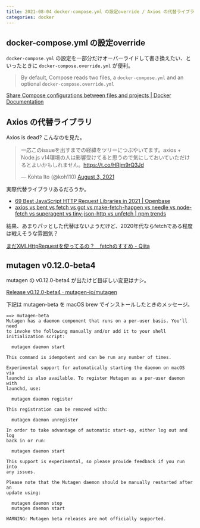 ```yaml
---
title: 2021-08-04 docker-compose.yml の設定override / Axios の代替ライブラリ / mutagen v0.12.0-beta4
categories: docker
---
```


## docker-compose.yml の設定override

`docker-compose.yml` の設定を一部分だけオーバーライドして書き換えたい、といったときに `docker-compose.override.yml` が便利。

> By default, Compose reads two files, a `docker-compose.yml` and an optional `docker-compose.override.yml`

[Share Compose configurations between files and projects \| Docker Documentation](https://docs.docker.com/compose/extends/)

## Axios の代替ライブラリ

Axios is dead? こんなのを見た。

<blockquote class="twitter-tweet"><p lang="ja" dir="ltr">一応このissueを出すまでの経緯をツリーにつぶやいてます。axios + Node.js v14環境の人は影響受けてると思うので気にしておいていただけるとよいかもしれません。<a href="https://t.co/HRjm9rQ3Jd">https://t.co/HRjm9rQ3Jd</a></p>&mdash; Kohta Ito (@koh110) <a href="https://twitter.com/koh110/status/1422510804994117632?ref_src=twsrc%5Etfw">August 3, 2021</a></blockquote> <script async src="https://platform.twitter.com/widgets.js" charset="utf-8"></script>

実際代替ライブラリあるだろうか。

- [69 Best JavaScript HTTP Request Libraries in 2021 \| Openbase](https://openbase.com/categories/js/best-javascript-http-request-libraries)
- [axios vs bent vs fetch vs got vs make-fetch-happen vs needle vs node-fetch vs superagent vs tiny-json-http vs unfetch \| npm trends](https://www.npmtrends.com/node-fetch-vs-bent-vs-got-vs-make-fetch-happen-vs-axios-vs-superagent-vs-fetch-vs-unfetch-vs-tiny-json-http-vs-needle)


結果、あまりパッとした代替はないようだけど、2020年代ならfetchである程度は戦えそうな雰囲気？

[まだXMLHttpRequestを使ってるの？　fetchのすすめ - Qiita](https://qiita.com/uhyo/items/91649e260165b35fecd7)

## mutagen v0.12.0-beta4

mutagen の v0.12.0-beta4 が出たけど目ぼしい変更はナシ。

[Release v0.12.0-beta4 · mutagen-io/mutagen](https://github.com/mutagen-io/mutagen/releases/tag/v0.12.0-beta4)

下記は mutagen-beta を macOS brew でインストールしたときのメッセージ。

```
==> mutagen-beta
Mutagen has a daemon component that runs on a per-user basis. You'll need
to invoke the following manually and/or add it to your shell
initialization script:

  mutagen daemon start

This command is idempotent and can be run any number of times.

Experimental support for automatically starting the daemon on macOS via
launchd is also available. To register Mutagen as a per-user daemon with
launchd, use:

  mutagen daemon register

This registration can be removed with:

  mutagen daemon unregister

In order to take advantage of automatic start-up, either log out and log
back in or run:

  mutagen daemon start

This support is experimental, so please provide feedback if you run into
any issues.

Please note that the Mutagen daemon should be manually restarted after an
update using:

  mutagen daemon stop
  mutagen daemon start

WARNING: Mutagen beta releases are not officially supported.
```
